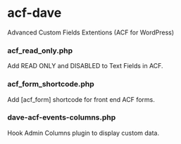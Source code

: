 # acf-dave
Advanced Custom Fields Extentions (ACF for WordPress)

### acf_read_only.php
Add READ ONLY and DISABLED to Text Fields in ACF.

### acf_form_shortcode.php
Add [acf_form] shortcode for front end ACF forms.

### dave-acf-events-columns.php
Hook Admin Columns plugin to display custom data.

